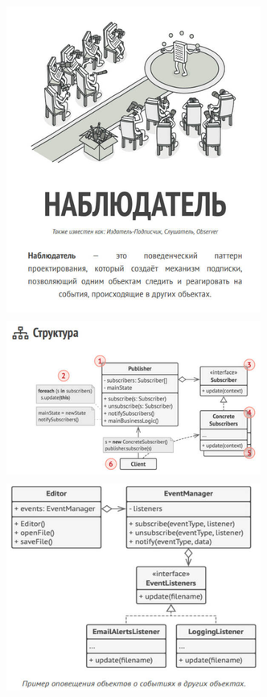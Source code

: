 ![observer.jpg](observer.jpg)

![observer-structure.jpg](observer-structure.jpg)

![observer-example.jpg](observer-example.jpg)